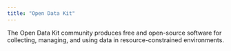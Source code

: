 ```yaml
---
title: "Open Data Kit"
---
```


The Open Data Kit community produces free and open-source software for collecting, managing, and using data in resource-constrained environments.

